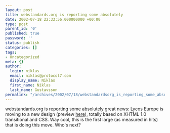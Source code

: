 ```yaml
---
layout: post
title: webstandards.org is reporting some absolutely
date: 2002-07-18 22:33:56.000000000 +00:00
type: post
parent_id: '0'
published: true
password: ''
status: publish
categories: []
tags:
- Uncategorized
meta: {}
author:
  login: niklas
  email: niklas@protocol7.com
  display_name: Niklas
  first_name: Niklas
  last_name: Gustavsson
permalink: "/archives/2002/07/18/webstandardsorg_is_reporting_some_absolutely/"
---
```

webstandards.org is [reporting](http://www.webstandards.org/buzz/archive/2002_07.html#a000062) some absolutely great news: Lycos Europe is moving to a new design (preview [here](http://jscript.dk/lycos/2/)), totally based on XHTML 1.0 transitional and CSS. Way cool, this is the first large (as measured in hits) that is doing this move. Who's next?

